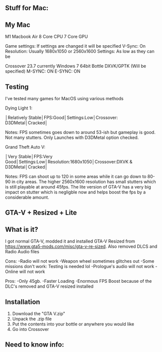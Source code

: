 Stuff for Mac:
-
My Mac
-
M1 Macbook Air
8 Core CPU
7 Core GPU

Game settings:
If settings are changed it will be specified
V-Sync: On
Resolution: Usually 1680x1050 or 2560x1600
Settings: As low as they can be

Crossover 23.7 currently
Windows 7 64bit Bottle
DXVK/GPTK (Will be specified)
M-SYNC: ON
E-SYNC: ON

Testing
-
I've tested many games for MacOS using various methods

Dying Light 1:

│Relatively Stable│FPS:Good│Settings:Low│Crossover: D3DMetal│Cracked│

Notes:
FPS sometimes goes down to around 53-ish but gameplay is good. Not many stutters. Only Launches with D3DMetal option checked.

Grand Theft Auto V:

│Very Stable│FPS:Very Good│Settings:Low│Resolution:1680x1050│Crossover:DXVK & D3DMetal│Cracked│

Notes: FPS can shoot up to 120 in some areas while it can go down to 80-90 in city areas. The higher 2560x1600 resolution has small stutters which is still playable at around 45fps. The lite version of GTA-V has a very big impact on stutter which is negligble now and helps boost the fps by a considerable amount.

GTA-V + Resized + Lite
-

What is it?
-

I got normal GTA-V, modded it and installed GTA-V Resized from https://www.gta5-mods.com/misc/gta-v-re-sized. Also removed DLCS and Radio Audio files

Cons:
-Radio will not work
-Weapon wheel sometimes glitches out
-Some missions don't work: Testing is needed lol
-Prologue's audio will not work
-Online will not work

Pros:
-Only 45gb. 
-Faster Loading
-Enormous FPS Boost because of the DLC's removed and GTA-V resized installed

Installation
-
1. Download the "GTA V.zip"
2. Unpack the .zip file
3. Put the contents into your bottle or anywhere you would like
4. Go into Crossover

Need to know info:
- 


